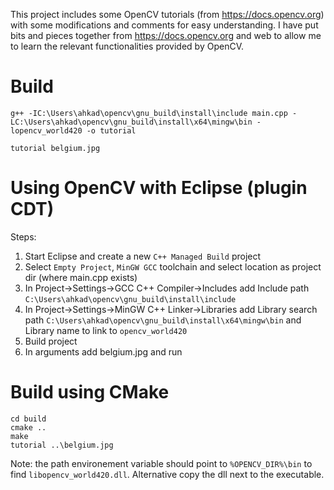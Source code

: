 This project includes some OpenCV tutorials (from https://docs.opencv.org) with some modifications and comments for easy understanding.
I have put bits and pieces together from https://docs.opencv.org and web to allow me to learn the relevant functionalities provided by OpenCV.

# Build
```
g++ -IC:\Users\ahkad\opencv\gnu_build\install\include main.cpp -LC:\Users\ahkad\opencv\gnu_build\install\x64\mingw\bin -lopencv_world420 -o tutorial
```

```
tutorial belgium.jpg
```

# Using OpenCV with Eclipse (plugin CDT)
Steps:
1. Start Eclipse and create a new ``C++ Managed Build`` project
2. Select ``Empty Project``, ``MinGW GCC`` toolchain and select location as project dir (where main.cpp exists)
3. In Project->Settings->GCC C++ Compiler->Includes add Include path ``C:\Users\ahkad\opencv\gnu_build\install\include``
4. In Project->Settings->MinGW C++ Linker->Libraries add Library search path ``C:\Users\ahkad\opencv\gnu_build\install\x64\mingw\bin`` and Library name to link to ``opencv_world420``
5. Build project
6. In arguments add belgium.jpg and run

# Build using CMake
```
cd build
cmake ..
make
tutorial ..\belgium.jpg
```

Note: the path environement variable should point to ``%OPENCV_DIR%\bin`` to find ``libopencv_world420.dll``. Alternative copy the dll next to the executable.
